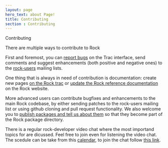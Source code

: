 ```yaml
---
layout: page
hero_text: about Page!
title: Contributing
section : Contributing
---
```

<div class="content2">
<div class="content2-pagetitle">Contributing</div>
<div class="content2-container line-box">
<div class="content2-container-1col">
<p>There are multiple ways to contribute to Rock</p>

<p>First and foremost, you can <a href="bugreports.html">report bugs</a> on the Trac
interface, send comments and suggest enhancements (both positive and negative
ones) to the <a href="http://www.dfki.de/mailman/cgi-bin/listinfo/rock-users">rock-users</a> mailing
lists.</p>

<p>One thing that is always in need of contribution is documentation: create new
pages <a href="http://rock.opendfki.de">on the Rock trac</a> or <a href="documentation.html">update the Rock reference
documentation</a> on the Rock website.</p>

<p>More advanced users can contribute bugfixes and enhancements to the main Rock
codebase, by either sending patches to the rock-users mailing list or using
github cloning and pull request functionality. We also welcome you to
<a href="packages.html">publish packages and tell us about them</a> so that they become
part of the Rock package directory.</p>

<p>There is a regular rock-developer video chat where the most importand topics for
are dicussed. Feel free to join even for listening the video chat. The scedule
can be take from this
<a href="https://www.google.com/calendar/embed?src=pq852g5ggr3pr4ouvhnq90rkrk%40group.calendar.google.com">calendar</a>,
to join the chat follow <a href="https://webconf.vc.dfn.de/r9mo7s3giij">this link</a>.</p>


</div>
</div>
</div>
